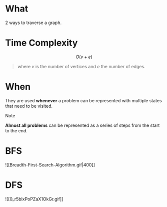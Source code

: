 # What 
2 ways to traverse a graph.

# Time Complexity
$$
O(v+e)
$$
>where $v$ is the number of vertices and $e$ the number of edges.
# When 
They are used **whenever** a problem can be represented with multiple states that need to be visited.

>[!Note] 
>**Almost all problems** can be represented as a series of steps from the start to the end.
>

# BFS



![[Breadth-First-Search-Algorithm.gif|400]]
# DFS

![[0_r5blxPoPZaX1OkGr.gif]]

